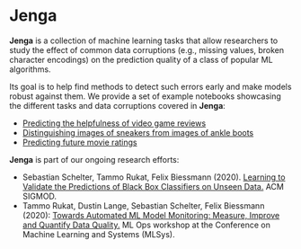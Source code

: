 # Jenga

__Jenga__ is a collection of machine learning tasks that allow researchers to study the effect of common data corruptions 
(e.g., missing values, broken character encodings) on the prediction quality of a class of popular ML algorithms.

Its goal is to help find methods to detect such errors early and make models robust against them. We provide a set of example 
notebooks showcasing the different tasks and data corruptions covered in __Jenga__:

 * [Predicting the helpfulness of video game reviews](example-reviews.ipynb)
 * [Distinguishing images of sneakers from images of ankle boots](example-shoes.ipynb)
 * [Predicting future movie ratings](example-movieratings.ipynb)

__Jenga__ is part of our ongoing research efforts:

 * Sebastian Schelter, Tammo Rukat, Felix Biessmann (2020). [Learning to Validate the Predictions of Black Box Classifiers on Unseen Data.](https://ssc.io/pdf/mod0077s.pdf) ACM SIGMOD. 
 * Tammo Rukat, Dustin Lange, Sebastian Schelter, Felix Biessmann (2020): [Towards Automated ML Model Monitoring: Measure, Improve and Quantify Data Quality.](https://ssc.io/pdf/autoops.pdf) ML Ops workshop at the Conference on Machine Learning and Systems&nbsp;(MLSys). 
